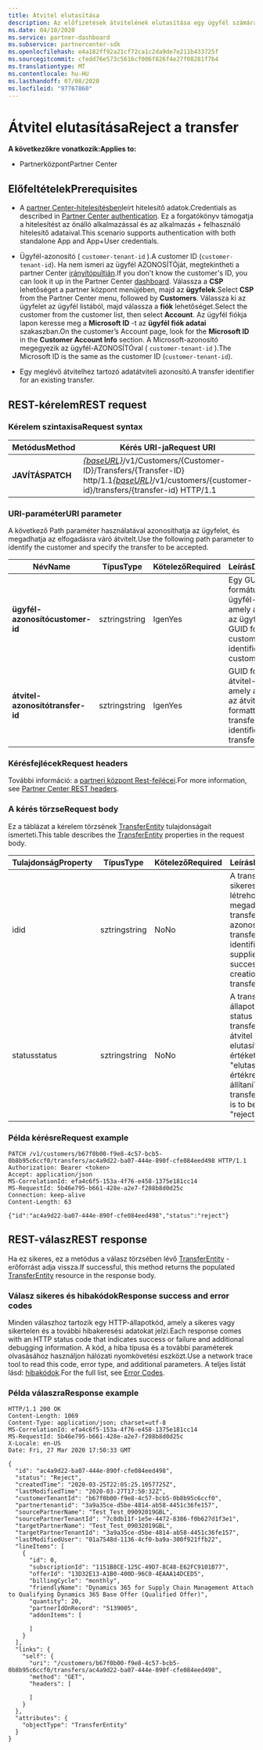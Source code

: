 ```yaml
---
title: Átvitel elutasítása
description: Az előfizetések átvitelének elutasítása egy ügyfél számára.
ms.date: 04/10/2020
ms.service: partner-dashboard
ms.subservice: partnercenter-sdk
ms.openlocfilehash: e4a182ff92a21cf72ca1c2da9de7e211b433725f
ms.sourcegitcommit: cfedd76e573c5616cf006f826f4e27f08281f7b4
ms.translationtype: MT
ms.contentlocale: hu-HU
ms.lasthandoff: 07/08/2020
ms.locfileid: "97767860"
---
```

# <a name="reject-a-transfer"></a><span data-ttu-id="6f0fb-103">Átvitel elutasítása</span><span class="sxs-lookup"><span data-stu-id="6f0fb-103">Reject a transfer</span></span>

<span data-ttu-id="6f0fb-104">**A következőkre vonatkozik:**</span><span class="sxs-lookup"><span data-stu-id="6f0fb-104">**Applies to:**</span></span>

- <span data-ttu-id="6f0fb-105">Partnerközpont</span><span class="sxs-lookup"><span data-stu-id="6f0fb-105">Partner Center</span></span>

## <a name="prerequisites"></a><span data-ttu-id="6f0fb-106">Előfeltételek</span><span class="sxs-lookup"><span data-stu-id="6f0fb-106">Prerequisites</span></span>

- <span data-ttu-id="6f0fb-107">A [partner Center-hitelesítésben](partner-center-authentication.md)leírt hitelesítő adatok.</span><span class="sxs-lookup"><span data-stu-id="6f0fb-107">Credentials as described in [Partner Center authentication](partner-center-authentication.md).</span></span> <span data-ttu-id="6f0fb-108">Ez a forgatókönyv támogatja a hitelesítést az önálló alkalmazással és az alkalmazás + felhasználó hitelesítő adataival.</span><span class="sxs-lookup"><span data-stu-id="6f0fb-108">This scenario supports authentication with both standalone App and App+User credentials.</span></span>

- <span data-ttu-id="6f0fb-109">Ügyfél-azonosító ( `customer-tenant-id` ).</span><span class="sxs-lookup"><span data-stu-id="6f0fb-109">A customer ID (`customer-tenant-id`).</span></span> <span data-ttu-id="6f0fb-110">Ha nem ismeri az ügyfél AZONOSÍTÓját, megtekintheti a partner Center [irányítópultján](https://partner.microsoft.com/dashboard).</span><span class="sxs-lookup"><span data-stu-id="6f0fb-110">If you don't know the customer's ID, you can look it up in the Partner Center [dashboard](https://partner.microsoft.com/dashboard).</span></span> <span data-ttu-id="6f0fb-111">Válassza a **CSP** lehetőséget a partner központ menüjében, majd az **ügyfelek**.</span><span class="sxs-lookup"><span data-stu-id="6f0fb-111">Select **CSP** from the Partner Center menu, followed by **Customers**.</span></span> <span data-ttu-id="6f0fb-112">Válassza ki az ügyfelet az ügyfél listából, majd válassza a **fiók** lehetőséget.</span><span class="sxs-lookup"><span data-stu-id="6f0fb-112">Select the customer from the customer list, then select **Account**.</span></span> <span data-ttu-id="6f0fb-113">Az ügyfél fiókja lapon keresse meg a **Microsoft ID** -t az **ügyfél fiók adatai** szakaszban.</span><span class="sxs-lookup"><span data-stu-id="6f0fb-113">On the customer’s Account page, look for the **Microsoft ID** in the **Customer Account Info** section.</span></span> <span data-ttu-id="6f0fb-114">A Microsoft-azonosító megegyezik az ügyfél-AZONOSÍTÓval ( `customer-tenant-id` ).</span><span class="sxs-lookup"><span data-stu-id="6f0fb-114">The Microsoft ID is the same as the customer ID  (`customer-tenant-id`).</span></span>

- <span data-ttu-id="6f0fb-115">Egy meglévő átvitelhez tartozó adatátviteli azonosító.</span><span class="sxs-lookup"><span data-stu-id="6f0fb-115">A transfer identifier for an existing transfer.</span></span>

## <a name="rest-request"></a><span data-ttu-id="6f0fb-116">REST-kérelem</span><span class="sxs-lookup"><span data-stu-id="6f0fb-116">REST request</span></span>

### <a name="request-syntax"></a><span data-ttu-id="6f0fb-117">Kérelem szintaxisa</span><span class="sxs-lookup"><span data-stu-id="6f0fb-117">Request syntax</span></span>

| <span data-ttu-id="6f0fb-118">Metódus</span><span class="sxs-lookup"><span data-stu-id="6f0fb-118">Method</span></span>   | <span data-ttu-id="6f0fb-119">Kérés URI-ja</span><span class="sxs-lookup"><span data-stu-id="6f0fb-119">Request URI</span></span>                                                                                                 |
|----------|-------------------------------------------------------------------------------------------------------------|
| <span data-ttu-id="6f0fb-120">**JAVÍTÁS**</span><span class="sxs-lookup"><span data-stu-id="6f0fb-120">**PATCH**</span></span> | <span data-ttu-id="6f0fb-121">[*{baseURL}*](partner-center-rest-urls.md)/v1/Customers/{Customer-ID}/Transfers/{Transfer-ID} http/1.1</span><span class="sxs-lookup"><span data-stu-id="6f0fb-121">[*{baseURL}*](partner-center-rest-urls.md)/v1/customers/{customer-id}/transfers/{transfer-id} HTTP/1.1</span></span>                    |

### <a name="uri-parameter"></a><span data-ttu-id="6f0fb-122">URI-paraméter</span><span class="sxs-lookup"><span data-stu-id="6f0fb-122">URI parameter</span></span>

<span data-ttu-id="6f0fb-123">A következő Path paraméter használatával azonosíthatja az ügyfelet, és megadhatja az elfogadásra váró átvitelt.</span><span class="sxs-lookup"><span data-stu-id="6f0fb-123">Use the following path parameter to identify the customer and specify the transfer to be accepted.</span></span>

| <span data-ttu-id="6f0fb-124">Név</span><span class="sxs-lookup"><span data-stu-id="6f0fb-124">Name</span></span>            | <span data-ttu-id="6f0fb-125">Típus</span><span class="sxs-lookup"><span data-stu-id="6f0fb-125">Type</span></span>     | <span data-ttu-id="6f0fb-126">Kötelező</span><span class="sxs-lookup"><span data-stu-id="6f0fb-126">Required</span></span> | <span data-ttu-id="6f0fb-127">Leírás</span><span class="sxs-lookup"><span data-stu-id="6f0fb-127">Description</span></span>                                                            |
|-----------------|----------|----------|------------------------------------------------------------------------|
| <span data-ttu-id="6f0fb-128">**ügyfél-azonosító**</span><span class="sxs-lookup"><span data-stu-id="6f0fb-128">**customer-id**</span></span> | <span data-ttu-id="6f0fb-129">sztring</span><span class="sxs-lookup"><span data-stu-id="6f0fb-129">string</span></span>   | <span data-ttu-id="6f0fb-130">Igen</span><span class="sxs-lookup"><span data-stu-id="6f0fb-130">Yes</span></span>      | <span data-ttu-id="6f0fb-131">Egy GUID formátumú ügyfél-azonosító, amely azonosítja az ügyfelet.</span><span class="sxs-lookup"><span data-stu-id="6f0fb-131">A GUID formatted customer-id that identifies the customer.</span></span>             |
| <span data-ttu-id="6f0fb-132">**átvitel-azonosító**</span><span class="sxs-lookup"><span data-stu-id="6f0fb-132">**transfer-id**</span></span> | <span data-ttu-id="6f0fb-133">sztring</span><span class="sxs-lookup"><span data-stu-id="6f0fb-133">string</span></span>   | <span data-ttu-id="6f0fb-134">Igen</span><span class="sxs-lookup"><span data-stu-id="6f0fb-134">Yes</span></span>      | <span data-ttu-id="6f0fb-135">GUID formátumú átvitel-azonosító, amely azonosítja az átvitelt.</span><span class="sxs-lookup"><span data-stu-id="6f0fb-135">A GUID formatted transfer-id that identifies the transfer.</span></span>             |

### <a name="request-headers"></a><span data-ttu-id="6f0fb-136">Kérésfejlécek</span><span class="sxs-lookup"><span data-stu-id="6f0fb-136">Request headers</span></span>

<span data-ttu-id="6f0fb-137">További információ: a [partneri központ Rest-fejlécei](headers.md).</span><span class="sxs-lookup"><span data-stu-id="6f0fb-137">For more information, see [Partner Center REST headers](headers.md).</span></span>

### <a name="request-body"></a><span data-ttu-id="6f0fb-138">A kérés törzse</span><span class="sxs-lookup"><span data-stu-id="6f0fb-138">Request body</span></span>

<span data-ttu-id="6f0fb-139">Ez a táblázat a kérelem törzsének [TransferEntity](transfer-entity-resources.md) tulajdonságait ismerteti.</span><span class="sxs-lookup"><span data-stu-id="6f0fb-139">This table describes the [TransferEntity](transfer-entity-resources.md) properties in the request body.</span></span>

| <span data-ttu-id="6f0fb-140">Tulajdonság</span><span class="sxs-lookup"><span data-stu-id="6f0fb-140">Property</span></span>              | <span data-ttu-id="6f0fb-141">Típus</span><span class="sxs-lookup"><span data-stu-id="6f0fb-141">Type</span></span>          | <span data-ttu-id="6f0fb-142">Kötelező</span><span class="sxs-lookup"><span data-stu-id="6f0fb-142">Required</span></span>  | <span data-ttu-id="6f0fb-143">Leírás</span><span class="sxs-lookup"><span data-stu-id="6f0fb-143">Description</span></span>                                                                                |
|-----------------------|---------------|-----------|--------------------------------------------------------------------------------------------|
| <span data-ttu-id="6f0fb-144">id</span><span class="sxs-lookup"><span data-stu-id="6f0fb-144">id</span></span>                    | <span data-ttu-id="6f0fb-145">sztring</span><span class="sxs-lookup"><span data-stu-id="6f0fb-145">string</span></span>        | <span data-ttu-id="6f0fb-146">No</span><span class="sxs-lookup"><span data-stu-id="6f0fb-146">No</span></span>    | <span data-ttu-id="6f0fb-147">A transferEntity sikeres létrehozásakor megadott transferEntity-azonosító.</span><span class="sxs-lookup"><span data-stu-id="6f0fb-147">A transferEntity identifier that is supplied upon successful creation of the transferEntity.</span></span>                               |
| <span data-ttu-id="6f0fb-148">status</span><span class="sxs-lookup"><span data-stu-id="6f0fb-148">status</span></span>                | <span data-ttu-id="6f0fb-149">sztring</span><span class="sxs-lookup"><span data-stu-id="6f0fb-149">string</span></span>        | <span data-ttu-id="6f0fb-150">No</span><span class="sxs-lookup"><span data-stu-id="6f0fb-150">No</span></span>    | <span data-ttu-id="6f0fb-151">A transferEntity állapota.</span><span class="sxs-lookup"><span data-stu-id="6f0fb-151">The status of the transferEntity.</span></span> <span data-ttu-id="6f0fb-152">Az átvitel elutasításához az értéket "elutasítás" értékre kell állítani</span><span class="sxs-lookup"><span data-stu-id="6f0fb-152">To reject a transfer, the value is to be set as "reject"</span></span>|

### <a name="request-example"></a><span data-ttu-id="6f0fb-153">Példa kérésre</span><span class="sxs-lookup"><span data-stu-id="6f0fb-153">Request example</span></span>

```http
PATCH /v1/customers/b67f0b00-f9e8-4c57-bcb5-0b8b95c6ccf0/transfers/ac4a9d22-ba07-444e-890f-cfe084eed498 HTTP/1.1
Authorization: Bearer <token>
Accept: application/json
MS-CorrelationId: efa4c6f5-153a-4f76-e458-1375e181cc14
MS-RequestId: 5b46e795-b661-428e-a2e7-f208b8d0d25c
Connection: keep-alive
Content-Length: 63

{"id":"ac4a9d22-ba07-444e-890f-cfe084eed498","status":"reject"}

```

## <a name="rest-response"></a><span data-ttu-id="6f0fb-154">REST-válasz</span><span class="sxs-lookup"><span data-stu-id="6f0fb-154">REST response</span></span>

<span data-ttu-id="6f0fb-155">Ha ez sikeres, ez a metódus a válasz törzsében lévő [TransferEntity](transfer-entity-resources.md) -erőforrást adja vissza.</span><span class="sxs-lookup"><span data-stu-id="6f0fb-155">If successful, this method returns the populated [TransferEntity](transfer-entity-resources.md) resource in the response body.</span></span>

### <a name="response-success-and-error-codes"></a><span data-ttu-id="6f0fb-156">Válasz sikeres és hibakódok</span><span class="sxs-lookup"><span data-stu-id="6f0fb-156">Response success and error codes</span></span>

<span data-ttu-id="6f0fb-157">Minden válaszhoz tartozik egy HTTP-állapotkód, amely a sikeres vagy sikertelen és a további hibakeresési adatokat jelzi.</span><span class="sxs-lookup"><span data-stu-id="6f0fb-157">Each response comes with an HTTP status code that indicates success or failure and additional debugging information.</span></span> <span data-ttu-id="6f0fb-158">A kód, a hiba típusa és a további paraméterek olvasásához használjon hálózati nyomkövetési eszközt.</span><span class="sxs-lookup"><span data-stu-id="6f0fb-158">Use a network trace tool to read this code, error type, and additional parameters.</span></span> <span data-ttu-id="6f0fb-159">A teljes listát lásd: [hibakódok](error-codes.md).</span><span class="sxs-lookup"><span data-stu-id="6f0fb-159">For the full list, see [Error Codes](error-codes.md).</span></span>

### <a name="response-example"></a><span data-ttu-id="6f0fb-160">Példa válaszra</span><span class="sxs-lookup"><span data-stu-id="6f0fb-160">Response example</span></span>

```http
HTTP/1.1 200 OK
Content-Length: 1069
Content-Type: application/json; charset=utf-8
MS-CorrelationId: efa4c6f5-153a-4f76-e458-1375e181cc14
MS-RequestId: 5b46e795-b661-428e-a2e7-f208b8d0d25c
X-Locale: en-US
Date: Fri, 27 Mar 2020 17:50:33 GMT

{
  "id": "ac4a9d22-ba07-444e-890f-cfe084eed498",
  "status": "Reject",
  "createdTime": "2020-03-25T22:05:25.1057725Z",
  "lastModifiedTime": "2020-03-27T17:50:32Z",
  "customerTenantId": "b67f0b00-f9e8-4c57-bcb5-0b8b95c6ccf0",
  "partnertenantid": "3a9a35ce-d5be-4814-ab58-4451c36fe157",
  "sourcePartnerName": "Test_Test_09092019GBL",
  "sourcePartnerTenantId": "7c8db11f-1e5e-4472-8386-f0b627d1f3e1",
  "targetPartnerName": "Test_Test_09032019GBL",
  "targetPartnerTenantId": "3a9a35ce-d5be-4814-ab58-4451c36fe157",
  "lastModifiedUser": "01a7548d-1136-4cf0-ba9a-300f921ffb22",
  "lineItems": [
    {
      "id": 0,
      "subscriptionId": "1151B8CE-125C-49D7-8C48-E62FC9101B77",
      "offerId": "13D32E13-A1B0-400D-96C0-4EAAA14DCED5",
      "billingCycle": "monthly",
      "friendlyName": "Dynamics 365 for Supply Chain Management Attach to Qualifying Dynamics 365 Base Offer (Qualified Offer)",
      "quantity": 20,
      "partnerIdOnRecord": "5139005",
      "addonItems": [

      ]
    }
  ],
  "links": {
    "self": {
      "uri": "/customers/b67f0b00-f9e8-4c57-bcb5-0b8b95c6ccf0/transfers/ac4a9d22-ba07-444e-890f-cfe084eed498",
      "method": "GET",
      "headers": [

      ]
    }
  },
  "attributes": {
    "objectType": "TransferEntity"
  }
}
```
